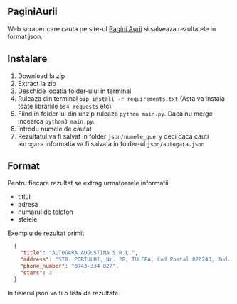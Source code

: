 ## PaginiAurii
Web scraper care cauta pe site-ul [Pagini Aurii](https://www.paginiaurii.ro/cauta/Autogara/) si salveaza rezultatele in format json.

## Instalare
1. Download la zip
2. Extract la zip
3. Deschide locatia folder-ului in terminal 
4. Ruleaza din terminal `pip install -r requirements.txt` (Asta va instala toate librariile `bs4`, `requests` etc)
5. Fiind in folder-ul din unzip ruleaza `python main.py`. Daca nu merge incearca `python3 main.py`.
6. Introdu numele de cautat
7. Rezultatul va fi salvat in folder `json/numele_query` deci daca cauti `autogara` informatia va fi salvata in folder-ul `json/autogara.json`

## Format
Pentru fiecare rezultat se extrag urmatoarele informatii:
- titlul
- adresa
- numarul de telefon
- stelele

Exemplu de rezultat primit
```json
  {
    "title": "AUTOGARA AUGUSTINA S.R.L.",
    "address": "STR. PORTULUI, Nr. 28, TULCEA, Cod Postal 820243, Jud. TULCEA",
    "phone_number": "0743-334 827",
    "stars": 3
  }
```
In fisierul json va fi o lista de rezultate.
